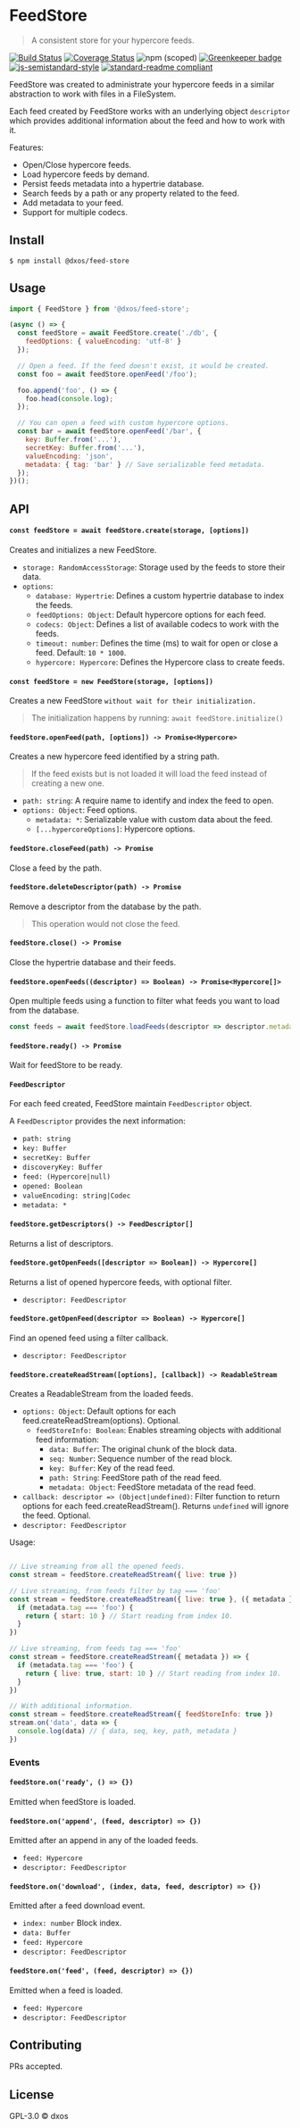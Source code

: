 # FeedStore

> A consistent store for your hypercore feeds.

[![Build Status](https://travis-ci.com/dxos/feed-store.svg?branch=master)](https://travis-ci.com/dxos/feed-store)
[![Coverage Status](https://coveralls.io/repos/github/dxos/feed-store/badge.svg?branch=master)](https://coveralls.io/github/dxos/feed-store?branch=master)
![npm (scoped)](https://img.shields.io/npm/v/@dxos/feed-store)
[![Greenkeeper badge](https://badges.greenkeeper.io/dxos/feed-store.svg)](https://greenkeeper.io/)
[![js-semistandard-style](https://img.shields.io/badge/code%20style-semistandard-brightgreen.svg?style=flat-square)](https://github.com/standard/semistandard)
[![standard-readme compliant](https://img.shields.io/badge/readme%20style-standard-brightgreen.svg?style=flat-square)](https://github.com/RichardLitt/standard-readme)

FeedStore was created to administrate your hypercore feeds in a similar abstraction to work with files in a FileSystem.

Each feed created by FeedStore works with an underlying object `descriptor` which provides additional information about the feed and how to work with it.

Features:
- Open/Close hypercore feeds.
- Load hypercore feeds by demand.
- Persist feeds metadata into a hypertrie database.
- Search feeds by a path or any property related to the feed.
- Add metadata to your feed.
- Support for multiple codecs.

## Install

```
$ npm install @dxos/feed-store
```

## Usage

```javascript
import { FeedStore } from '@dxos/feed-store';

(async () => {
  const feedStore = await FeedStore.create('./db', {
    feedOptions: { valueEncoding: 'utf-8' }
  });

  // Open a feed. If the feed doesn't exist, it would be created.
  const foo = await feedStore.openFeed('/foo');

  foo.append('foo', () => {
    foo.head(console.log);
  });

  // You can open a feed with custom hypercore options.
  const bar = await feedStore.openFeed('/bar', {
    key: Buffer.from('...'),
    secretKey: Buffer.from('...'),
    valueEncoding: 'json',
    metadata: { tag: 'bar' } // Save serializable feed metadata.
  });
})();
```

## API

#### `const feedStore = await feedStore.create(storage, [options])`

Creates and initializes a new FeedStore.

- `storage: RandomAccessStorage`: Storage used by the feeds to store their data.
- `options`:
  - `database: Hypertrie`: Defines a custom hypertrie database to index the feeds.
  - `feedOptions: Object`: Default hypercore options for each feed.
  - `codecs: Object`: Defines a list of available codecs to work with the feeds.
  - `timeout: number`: Defines the time (ms) to wait for open or close a feed. Default: `10 * 1000`.
  - `hypercore: Hypercore`: Defines the Hypercore class to create feeds.

#### `const feedStore = new FeedStore(storage, [options])`

Creates a new FeedStore `without wait for their initialization.`

> The initialization happens by running: `await feedStore.initialize()`

#### `feedStore.openFeed(path, [options]) -> Promise<Hypercore>`

Creates a new hypercore feed identified by a string path.

> If the feed exists but is not loaded it will load the feed instead of creating a new one.

- `path: string`: A require name to identify and index the feed to open.
- `options: Object`: Feed options.
  - `metadata: *`: Serializable value with custom data about the feed.
  - `[...hypercoreOptions]`: Hypercore options.

#### `feedStore.closeFeed(path) -> Promise`

Close a feed by the path.

#### `feedStore.deleteDescriptor(path) -> Promise`

Remove a descriptor from the database by the path.

> This operation would not close the feed.

#### `feedStore.close() -> Promise`

Close the hypertrie database and their feeds.

#### `feedStore.openFeeds((descriptor) => Boolean) -> Promise<Hypercore[]>`

Open multiple feeds using a function to filter what feeds you want to load from the database.

```javascript
const feeds = await feedStore.loadFeeds(descriptor => descriptor.metadata.tag === 'foo')
```

#### `feedStore.ready() -> Promise`

Wait for feedStore to be ready.

#### `FeedDescriptor`

For each feed created, FeedStore maintain `FeedDescriptor` object.

A `FeedDescriptor` provides the next information:

- `path: string`
- `key: Buffer`
- `secretKey: Buffer`
- `discoveryKey: Buffer`
- `feed: (Hypercore|null)`
- `opened: Boolean`
- `valueEncoding: string|Codec`
- `metadata: *`

#### `feedStore.getDescriptors() -> FeedDescriptor[]`

Returns a list of descriptors.

#### `feedStore.getOpenFeeds([descriptor => Boolean]) -> Hypercore[]`

Returns a list of opened hypercore feeds, with optional filter.

- `descriptor: FeedDescriptor`

#### `feedStore.getOpenFeed(descriptor => Boolean) -> Hypercore[]`

Find an opened feed using a filter callback.

- `descriptor: FeedDescriptor`

#### `feedStore.createReadStream([options], [callback]) -> ReadableStream`

Creates a ReadableStream from the loaded feeds.

- `options: Object`: Default options for each feed.createReadStream(options). Optional.
  - `feedStoreInfo: Boolean`: Enables streaming objects with additional feed information:
    - `data: Buffer`: The original chunk of the block data.
    - `seq: Number`: Sequence number of the read block.
    - `key: Buffer`: Key of the read feed.
    - `path: String`: FeedStore path of the read feed.
    - `metadata: Object`: FeedStore metadata of the read feed.
- `callback: descriptor => (Object|undefined)`: Filter function to return options for each feed.createReadStream(). Returns `undefined` will ignore the feed. Optional.
- `descriptor: FeedDescriptor`

Usage:

```javascript

// Live streaming from all the opened feeds.
const stream = feedStore.createReadStream({ live: true })

// Live streaming, from feeds filter by tag === 'foo'
const stream = feedStore.createReadStream({ live: true }, ({ metadata }) => {
  if (metadata.tag === 'foo') {
    return { start: 10 } // Start reading from index 10.
  }
})

// Live streaming, from feeds tag === 'foo'
const stream = feedStore.createReadStream({ metadata }) => {
  if (metadata.tag === 'foo') {
    return { live: true, start: 10 } // Start reading from index 10.
  }
})

// With additional information.
const stream = feedStore.createReadStream({ feedStoreInfo: true })
stream.on('data', data => {
  console.log(data) // { data, seq, key, path, metadata }
})
```

### Events

#### `feedStore.on('ready', () => {})`

Emitted when feedStore is loaded.

#### `feedStore.on('append', (feed, descriptor) => {})`

Emitted after an append in any of the loaded feeds.

- `feed: Hypercore`
- `descriptor: FeedDescriptor`

#### `feedStore.on('download', (index, data, feed, descriptor) => {})`

Emitted after a feed download event.

- `index: number` Block index.
- `data: Buffer`
- `feed: Hypercore`
- `descriptor: FeedDescriptor`

#### `feedStore.on('feed', (feed, descriptor) => {})`

Emitted when a feed is loaded.

- `feed: Hypercore`
- `descriptor: FeedDescriptor`

## Contributing

PRs accepted.

## License

GPL-3.0 © dxos

